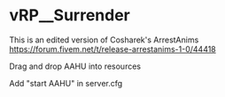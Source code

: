 # vRP__Surrender

This is an edited version of Cosharek's ArrestAnims 
https://forum.fivem.net/t/release-arrestanims-1-0/44418

Drag and drop AAHU into resources

Add "start AAHU" in server.cfg
